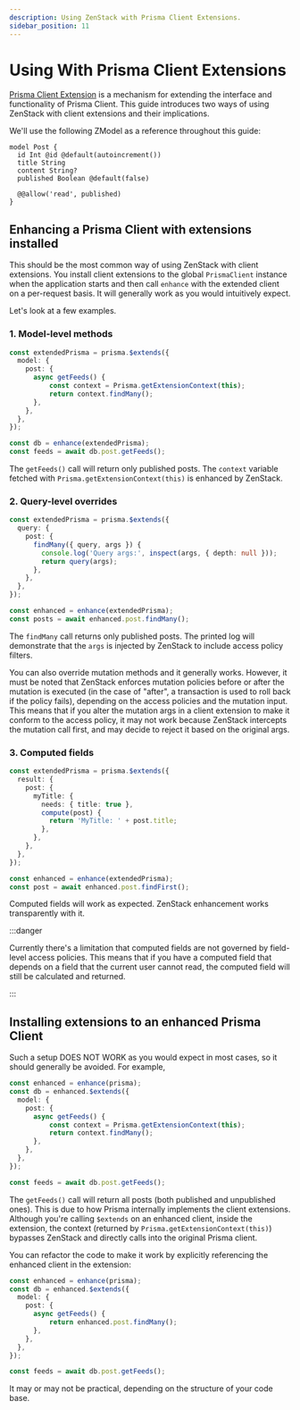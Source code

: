```yaml
---
description: Using ZenStack with Prisma Client Extensions.
sidebar_position: 11
---
```


# Using With Prisma Client Extensions

[Prisma Client Extension](https://www.prisma.io/docs/orm/prisma-client/client-extensions) is a mechanism for extending the interface and functionality of Prisma Client. This guide introduces two ways of using ZenStack with client extensions and their implications.

We'll use the following ZModel as a reference throughout this guide:

```zmodel
model Post {
  id Int @id @default(autoincrement())
  title String
  content String?
  published Boolean @default(false)

  @@allow('read', published)
}
```

## Enhancing a Prisma Client with extensions installed

This should be the most common way of using ZenStack with client extensions. You install client extensions to the global `PrismaClient` instance when the application starts and then call `enhance` with the extended client on a per-request basis. It will generally work as you would intuitively expect.

Let's look at a few examples.

### 1. Model-level methods

```ts
const extendedPrisma = prisma.$extends({
  model: {
    post: {
      async getFeeds() {
          const context = Prisma.getExtensionContext(this);
          return context.findMany();
      },
    },
  },
});

const db = enhance(extendedPrisma);
const feeds = await db.post.getFeeds();
```

The `getFeeds()` call will return only published posts. The `context` variable fetched with `Prisma.getExtensionContext(this)` is enhanced by ZenStack.

### 2. Query-level overrides

```ts
const extendedPrisma = prisma.$extends({
  query: {
    post: {
      findMany({ query, args }) {
        console.log('Query args:', inspect(args, { depth: null }));
        return query(args);
      },
    },
  },
});

const enhanced = enhance(extendedPrisma);
const posts = await enhanced.post.findMany();
```

The `findMany` call returns only published posts. The printed log will demonstrate that the `args` is injected by ZenStack to include access policy filters.

You can also override mutation methods and it generally works. However, it must be noted that ZenStack enforces mutation policies before or after the mutation is executed (in the case of "after", a transaction is used to roll back if the policy fails), depending on the access policies and the mutation input. This means that if you alter the mutation args in a client extension to make it conform to the access policy, it may not work because ZenStack intercepts the mutation call first, and may decide to reject it based on the original args.

### 3. Computed fields

```ts
const extendedPrisma = prisma.$extends({
  result: {
    post: {
      myTitle: {
        needs: { title: true },
        compute(post) {
          return 'MyTitle: ' + post.title;
        },
      },
    },
  },
});

const enhanced = enhance(extendedPrisma);
const post = await enhanced.post.findFirst();
```

Computed fields will work as expected. ZenStack enhancement works transparently with it.

:::danger

Currently there's a limitation that computed fields are not governed by field-level access policies. This means that if you have a computed field that depends on a field that the current user cannot read, the computed field will still be calculated and returned.

:::

## Installing extensions to an enhanced Prisma Client

Such a setup DOES NOT WORK as you would expect in most cases, so it should generally be avoided. For example,

```ts
const enhanced = enhance(prisma);
const db = enhanced.$extends({
  model: {
    post: {
      async getFeeds() {
          const context = Prisma.getExtensionContext(this);
          return context.findMany();
      },
    },
  },
});

const feeds = await db.post.getFeeds();
```

The `getFeeds()` call will return all posts (both published and unpublished ones). This is due to how Prisma internally implements the client extensions. Although you're calling `$extends` on an enhanced client, inside the extension, the context (returned by `Prisma.getExtensionContext(this)`) bypasses ZenStack and directly calls into the original Prisma client.

You can refactor the code to make it work by explicitly referencing the enhanced client in the extension:

```ts
const enhanced = enhance(prisma);
const db = enhanced.$extends({
  model: {
    post: {
      async getFeeds() {
          return enhanced.post.findMany();
      },
    },
  },
});

const feeds = await db.post.getFeeds();
```

It may or may not be practical, depending on the structure of your code base.
